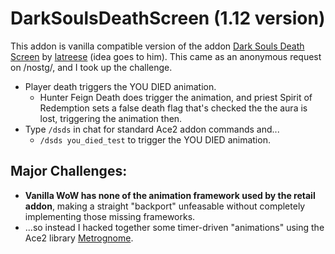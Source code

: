 # DarkSoulsDeathScreen (1.12 version)

This addon is vanilla compatible version of the addon [Dark Souls Death Screen][dsds] by [latreese][latreese] (idea goes to him). This came as an anonymous request on /nostg/, and I took up the challenge.

-   Player death triggers the YOU DIED animation.
    -   Hunter Feign Death does trigger the animation, and priest Spirit of Redemption sets a false death flag that's checked the the aura is lost, triggering the animation then.
-   Type `/dsds` in chat for standard Ace2 addon commands and...
    -   `/dsds you_died_test` to trigger the YOU DIED animation.

## Major Challenges:

-   **Vanilla WoW has none of the animation framework used by the retail addon**, making a straight "backport" unfeasable without completely implementing those missing frameworks.
-   ...so instead I hacked together some timer-driven "animations" using the Ace2 library [Metrognome][metrognome].

[dsds]:http://www.wowace.com/addons/dark-souls-death-screen/
[latreese]:http://www.wowace.com/profiles/latreese/
[metrognome]:https://web.archive.org/web/20070729015742/http://www.wowace.com/wiki/Metrognome
